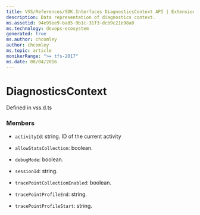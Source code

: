 ```yaml
---
title: VSS/References/SDK.Interfaces DiagnosticsContext API | Extensions for Azure DevOps Services
description: Data representation of diagnostics context.
ms.assetid: 94e99ee9-ba85-9b1c-31f3-dcb9c21e98a0
ms.technology: devops-ecosystem
generated: true
ms.author: chcomley
author: chcomley
ms.topic: article
monikerRange: ">= tfs-2017"
ms.date: 08/04/2016
---
```


# DiagnosticsContext

Defined in vss.d.ts

### Members

- `activityId`: string. ID of the current activity

- `allowStatsCollection`: boolean.

- `debugMode`: boolean.

- `sessionId`: string.

- `tracePointCollectionEnabled`: boolean.

- `tracePointProfileEnd`: string.

- `tracePointProfileStart`: string.
